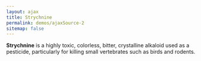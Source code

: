 ```yaml
---
layout: ajax
title: Strychnine
permalink: demos/ajaxSource-2
sitemap: false
---
```


<div class="fs-2 p-4 bg-green-24 c-green-10">
    <p><b>Strychnine</b> is a highly toxic, colorless, bitter, crystalline alkaloid used as a pesticide, particularly for killing small vertebrates such as birds and rodents.</p>
</div>
